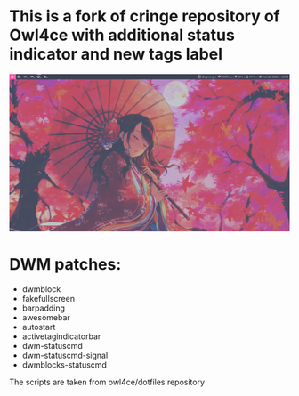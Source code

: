 # This is a fork of cringe repository of Owl4ce with additional status indicator and new tags label
<p align="center"><img src="https://raw.githubusercontent.com/TChanhTinh/cringe/main/2021-02-20-133426_1366x768_scrot.png"/></p>

# DWM patches:
* dwmblock
* fakefullscreen
* barpadding
* awesomebar
* autostart
* activetagindicatorbar
* dwm-statuscmd
* dwm-statuscmd-signal
* dwmblocks-statuscmd

The scripts are taken from owl4ce/dotfiles repository
